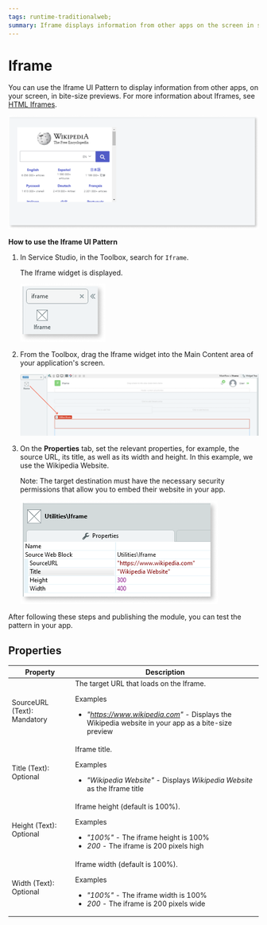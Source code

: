 ```yaml
---
tags: runtime-traditionalweb; 
summary: Iframe displays information from other apps on the screen in small previews.
---
```


# Iframe
 
 You can use the Iframe UI Pattern to display information from other apps, on your screen, in bite-size previews. For more information about Iframes, see [HTML Iframes](https://www.w3schools.com/html/html_iframe.asp).

![](<images/iframe-image-8.png>)

**How to use the Iframe UI Pattern**

1. In Service Studio, in the Toolbox, search for `Iframe`. 

    The Iframe widget is displayed.
    
    ![](<images/iframe-image-6.png>)
      
1. From the Toolbox, drag the Iframe widget into the Main Content area of your application's screen.

    ![](<images/iframe-image-7.png>)

1. On the **Properties** tab, set the relevant properties, for example, the source URL, its title, as well as its width and height. In this example, we use the Wikipedia Website.

    Note: The target destination must have the necessary security permissions that allow you to embed their website in your app.

    ![](<images/iframe-image-5.png>)

After following these steps and publishing the module, you can test the pattern in your app.



## Properties

| **Property** |  **Description** |
|---|---|
| SourceURL (Text): Mandatory | The target URL that loads on the Iframe.<p>Examples<ul><li>_"https://www.wikipedia.com"_ - Displays the Wikipedia website in your app as a bite-size preview</ul></p> | 
| Title (Text): Optional | Iframe title.<p>Examples<ul><li>_"Wikipedia Website"_ - Displays _Wikipedia Website_ as the Iframe title</li></ul></p>|
| Height (Text): Optional  | Iframe height (default is 100%). <p>Examples<ul><li>_"100%"_ - The iframe height is 100% </li><li>_200_ - The iframe is 200 pixels high </li></ul></p>|
| Width (Text): Optional | Iframe width (default is 100%). <p>Examples<ul><li> _"100%"_ - The iframe width is 100%</li><li>_200_ - The iframe is 200 pixels wide </li></li></ul></p>|
  
<!--- ## See also
* OutSystems UI Live Style Guide: [Iframe](https://outsystemsui.outsystems.com/WebStyleGuidePreview/Iframe.aspx)
